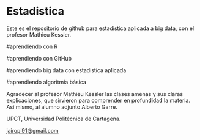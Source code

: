 # Estadistica
Este es el repositorio de github para estadistica aplicada a big data, con el profesor Mathieu Kessler.

#aprendiendo con R

#aprendiendo con GitHub

#aprendiendo big data con estadistica aplicada

#aprendiendo algoritmia básica

Agradecer al profesor Mathieu Kessler las clases amenas y sus claras explicaciones, que sirvieron para comprender en profundidad la materia. Así mismo, al alumno adjunto Alberto Garre.

UPCT, Universidad Politécnica de Cartagena.

jairopi91@gmail.com

